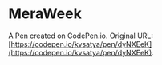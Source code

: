 # MeraWeek

A Pen created on CodePen.io. Original URL: [https://codepen.io/kvsatya/pen/dyNXEeK](https://codepen.io/kvsatya/pen/dyNXEeK).


